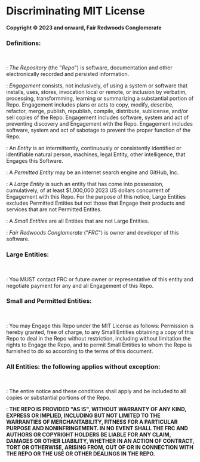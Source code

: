 # Discriminating MIT License

**Copyright &copy; 2023 and onward, Fair Redwoods Conglomerate**

### Definitions:
&nbsp;

: *The Repository* (the "*Repo*") is software, documentation and other electronically recorded and persisted information.

: *Engagement* consists, not inclusively, of using a system or software that installs, uses, stores, invocation local or remote, or inclusion by verbatim, processing, transformming, learning or summarizing a substantial portion of Repo. Engagement includes plans or acts to copy, modify, describe, refactor, merge, publish, republish, compile, distribute, sublicense, and/or sell copies of the Repo. Engagement includes software, system and act of preventing discovery and Engagement with the Repo. Engagement includes software, system and act of sabotage to prevent the proper function of the Repo.

: An *Entity* is an intermittently, continuously or consistently identified or identifiable natural person, machines, legal Entity, other intelligence, that Engages this Software.

: A *Permitted Entity* may be an internet search engine and GitHub, Inc.

: A *Large Entity* is such an entity that has come into possession, cumulatively, of at least $1,000,000 2023 US dollars concurrent of Engagement with this Repo. For the purpose of this notice, Large Entities excludes Permitted Entities but not those that Engage their products and services that are not Permitted Entites.

: A *Small Entities* are all Entities that are not Large Entities.

: *Fair Redwoods Conglomerate* ("*FRC*") is owner and developer of this software.

### Large Entities:
&nbsp;

: You MUST contact FRC or future owner or representative of this entity and negotiate payment for any and all Engagement of this Repo.

### Small and Permitted Entities:
&nbsp;

  : You may Engage this Repo under the MIT License as follows: Permission is hereby granted, free of charge, to any Small Entities obtaining a copy of this Repo to deal in the Repo without restriction, including without limitation the rights to Engage the Repo, and to permit Small Entities to whom the Repo is furnished to do so according to the terms of this document.

### All Entities: the following applies without exception:
&nbsp;

  : The entire notice and these conditions shall apply and be included to all copies or substantial portions of the Repo.
 
 : **THE REPO IS PROVIDED "AS IS", WITHOUT WARRANTY OF ANY KIND, EXPRESS OR IMPLIED, INCLUDING BUT NOT LIMITED TO THE WARRANTIES OF MERCHANTABILITY, FITNESS FOR A PARTICULAR PURPOSE AND NONINFRINGEMENT. IN NO EVENT SHALL THE FRC AND AUTHORS OR COPYRIGHT HOLDERS BE LIABLE FOR ANY CLAIM, DAMAGES OR OTHER LIABILITY, WHETHER IN AN ACTION OF CONTRACT, TORT OR OTHERWISE, ARISING FROM, OUT OF OR IN CONNECTION WITH THE REPO OR THE USE OR OTHER DEALINGS IN THE REPO.**
